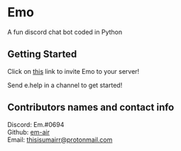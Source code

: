 # Emo

A fun discord chat bot coded in Python

## Getting Started

Click on [this](https://discord.com/oauth2/authorize?client_id=844954629569773568&scope=bot&permissions=2147847232) link to invite Emo to your server!

Send e.help in a channel to get started!

## Contributors names and contact info


Discord: Em.#0694\
Github: [em-air](https://github.com/ShMoUm)\
Email: thisisumairr@protonmail.com
